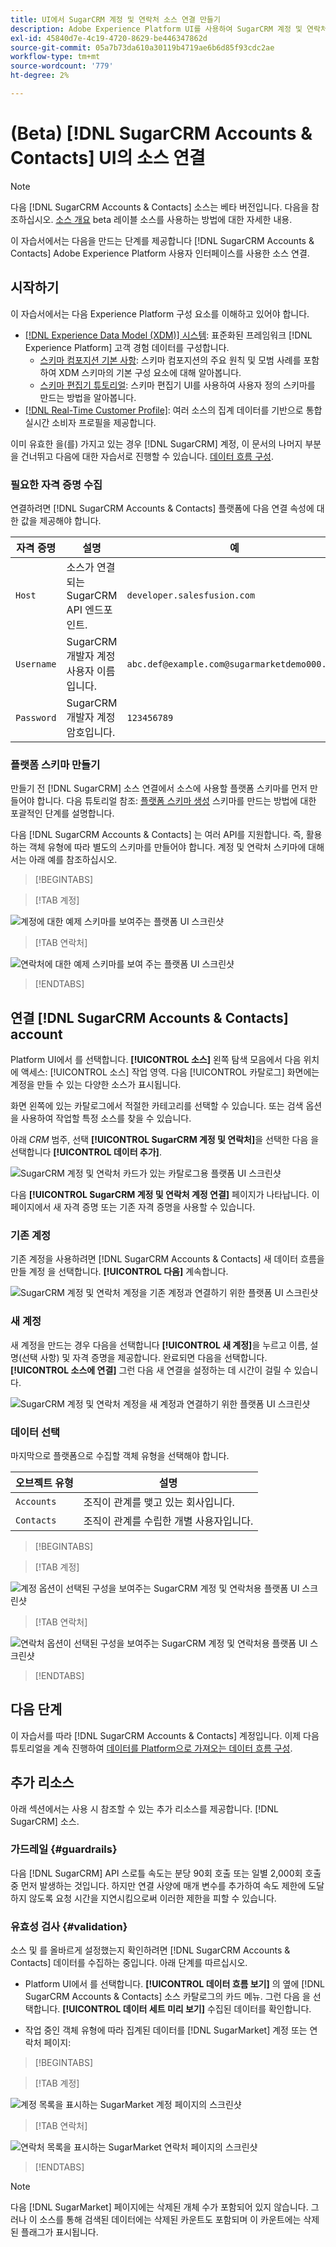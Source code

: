 ```yaml
---
title: UI에서 SugarCRM 계정 및 연락처 소스 연결 만들기
description: Adobe Experience Platform UI를 사용하여 SugarCRM 계정 및 연락처 소스 연결을 만드는 방법을 알아봅니다.
exl-id: 45840d7e-4c19-4720-8629-be446347862d
source-git-commit: 05a7b73da610a30119b4719ae6b6d85f93cdc2ae
workflow-type: tm+mt
source-wordcount: '779'
ht-degree: 2%

---
```


# (Beta) [!DNL SugarCRM Accounts & Contacts] UI의 소스 연결

>[!NOTE]
>
>다음 [!DNL SugarCRM Accounts & Contacts] 소스는 베타 버전입니다. 다음을 참조하십시오. [소스 개요](../../../../home.md#terms-and-conditions) beta 레이블 소스를 사용하는 방법에 대한 자세한 내용.

이 자습서에서는 다음을 만드는 단계를 제공합니다 [!DNL SugarCRM Accounts & Contacts] Adobe Experience Platform 사용자 인터페이스를 사용한 소스 연결.

## 시작하기

이 자습서에서는 다음 Experience Platform 구성 요소를 이해하고 있어야 합니다.

* [[!DNL Experience Data Model (XDM)] 시스템](../../../../../xdm/home.md): 표준화된 프레임워크 [!DNL Experience Platform] 고객 경험 데이터를 구성합니다.
   * [스키마 컴포지션 기본 사항](../../../../../xdm/schema/composition.md): 스키마 컴포지션의 주요 원칙 및 모범 사례를 포함하여 XDM 스키마의 기본 구성 요소에 대해 알아봅니다.
   * [스키마 편집기 튜토리얼](../../../../../xdm/tutorials/create-schema-ui.md): 스키마 편집기 UI를 사용하여 사용자 정의 스키마를 만드는 방법을 알아봅니다.
* [[!DNL Real-Time Customer Profile]](../../../../../profile/home.md): 여러 소스의 집계 데이터를 기반으로 통합 실시간 소비자 프로필을 제공합니다.

이미 유효한 을(를) 가지고 있는 경우 [!DNL SugarCRM] 계정, 이 문서의 나머지 부분을 건너뛰고 다음에 대한 자습서로 진행할 수 있습니다. [데이터 흐름 구성](../../dataflow/crm.md).

### 필요한 자격 증명 수집

연결하려면 [!DNL SugarCRM Accounts & Contacts] 플랫폼에 다음 연결 속성에 대한 값을 제공해야 합니다.

| 자격 증명 | 설명 | 예 |
| --- | --- | --- |
| `Host` | 소스가 연결되는 SugarCRM API 엔드포인트. | `developer.salesfusion.com` |
| `Username` | SugarCRM 개발자 계정 사용자 이름입니다. | `abc.def@example.com@sugarmarketdemo000.com` |
| `Password` | SugarCRM 개발자 계정 암호입니다. | `123456789` |

### 플랫폼 스키마 만들기

만들기 전 [!DNL SugarCRM] 소스 연결에서 소스에 사용할 플랫폼 스키마를 먼저 만들어야 합니다. 다음 튜토리얼 참조: [플랫폼 스키마 생성](../../../../../xdm/schema/composition.md) 스키마를 만드는 방법에 대한 포괄적인 단계를 설명합니다.

다음 [!DNL SugarCRM Accounts & Contacts] 는 여러 API를 지원합니다. 즉, 활용하는 객체 유형에 따라 별도의 스키마를 만들어야 합니다. 계정 및 연락처 스키마에 대해서는 아래 예를 참조하십시오.

>[!BEGINTABS]

>[!TAB 계정]

![계정에 대한 예제 스키마를 보여주는 플랫폼 UI 스크린샷](../../../../images/tutorials/create/sugarcrm-accounts-contacts/sugarcrm-schema-accounts.png)

>[!TAB 연락처]

![연락처에 대한 예제 스키마를 보여 주는 플랫폼 UI 스크린샷](../../../../images/tutorials/create/sugarcrm-accounts-contacts/sugarcrm-schema-contacts.png)

>[!ENDTABS]

## 연결 [!DNL SugarCRM Accounts & Contacts] account

Platform UI에서 를 선택합니다. **[!UICONTROL 소스]** 왼쪽 탐색 모음에서 다음 위치에 액세스: [!UICONTROL 소스] 작업 영역. 다음 [!UICONTROL 카탈로그] 화면에는 계정을 만들 수 있는 다양한 소스가 표시됩니다.

화면 왼쪽에 있는 카탈로그에서 적절한 카테고리를 선택할 수 있습니다. 또는 검색 옵션을 사용하여 작업할 특정 소스를 찾을 수 있습니다.

아래 *CRM* 범주, 선택 **[!UICONTROL SugarCRM 계정 및 연락처]**&#x200B;을 선택한 다음 을 선택합니다 **[!UICONTROL 데이터 추가]**.

![SugarCRM 계정 및 연락처 카드가 있는 카탈로그용 플랫폼 UI 스크린샷](../../../../images/tutorials/create/sugarcrm-accounts-contacts/catalog-sugarcrm-accounts-contacts.png)

다음 **[!UICONTROL SugarCRM 계정 및 연락처 계정 연결]** 페이지가 나타납니다. 이 페이지에서 새 자격 증명 또는 기존 자격 증명을 사용할 수 있습니다.

### 기존 계정

기존 계정을 사용하려면 [!DNL SugarCRM Accounts & Contacts] 새 데이터 흐름을 만들 계정 을 선택합니다. **[!UICONTROL 다음]** 계속합니다.

![SugarCRM 계정 및 연락처 계정을 기존 계정과 연결하기 위한 플랫폼 UI 스크린샷](../../../../images/tutorials/create/sugarcrm-accounts-contacts/existing.png)

### 새 계정

새 계정을 만드는 경우 다음을 선택합니다 **[!UICONTROL 새 계정]**&#x200B;을 누르고 이름, 설명(선택 사항) 및 자격 증명을 제공합니다. 완료되면 다음을 선택합니다. **[!UICONTROL 소스에 연결]** 그런 다음 새 연결을 설정하는 데 시간이 걸릴 수 있습니다.

![SugarCRM 계정 및 연락처 계정을 새 계정과 연결하기 위한 플랫폼 UI 스크린샷](../../../../images/tutorials/create/sugarcrm-accounts-contacts/new.png)

### 데이터 선택

마지막으로 플랫폼으로 수집할 객체 유형을 선택해야 합니다.

| 오브젝트 유형 | 설명 |
| --- | --- |
| `Accounts` | 조직이 관계를 맺고 있는 회사입니다. |
| `Contacts` | 조직이 관계를 수립한 개별 사용자입니다. |

>[!BEGINTABS]

>[!TAB 계정]

![계정 옵션이 선택된 구성을 보여주는 SugarCRM 계정 및 연락처용 플랫폼 UI 스크린샷](../../../../images/tutorials/create/sugarcrm-accounts-contacts/configuration-accounts.png)

>[!TAB 연락처]

![연락처 옵션이 선택된 구성을 보여주는 SugarCRM 계정 및 연락처용 플랫폼 UI 스크린샷](../../../../images/tutorials/create/sugarcrm-accounts-contacts/configuration-contacts.png)

>[!ENDTABS]

## 다음 단계

이 자습서를 따라 [!DNL SugarCRM Accounts & Contacts] 계정입니다. 이제 다음 튜토리얼을 계속 진행하여 [데이터를 Platform으로 가져오는 데이터 흐름 구성](../../dataflow/crm.md).

## 추가 리소스

아래 섹션에서는 사용 시 참조할 수 있는 추가 리소스를 제공합니다. [!DNL SugarCRM] 소스.

### 가드레일 {#guardrails}

다음 [!DNL SugarCRM] API 스로틀 속도는 분당 90회 호출 또는 일별 2,000회 호출 중 먼저 발생하는 것입니다. 하지만 연결 사양에 매개 변수를 추가하여 속도 제한에 도달하지 않도록 요청 시간을 지연시킴으로써 이러한 제한을 피할 수 있습니다.

### 유효성 검사 {#validation}

소스 및 를 올바르게 설정했는지 확인하려면 [!DNL SugarCRM Accounts & Contacts] 데이터를 수집하는 중입니다. 아래 단계를 따르십시오.

* Platform UI에서 를 선택합니다. **[!UICONTROL 데이터 흐름 보기]** 의 옆에 [!DNL SugarCRM Accounts & Contacts] 소스 카탈로그의 카드 메뉴. 그런 다음 을 선택합니다. **[!UICONTROL 데이터 세트 미리 보기]** 수집된 데이터를 확인합니다.

* 작업 중인 객체 유형에 따라 집계된 데이터를 [!DNL SugarMarket] 계정 또는 연락처 페이지:

>[!BEGINTABS]

>[!TAB 계정]

![계정 목록을 표시하는 SugarMarket 계정 페이지의 스크린샷](../../../../images/tutorials/create/sugarcrm-accounts-contacts/sugarmarket-accounts.png)

>[!TAB 연락처]

![연락처 목록을 표시하는 SugarMarket 연락처 페이지의 스크린샷](../../../../images/tutorials/create/sugarcrm-accounts-contacts/sugarmarket-contacts.png)

>[!ENDTABS]

>[!NOTE]
>
>다음 [!DNL SugarMarket] 페이지에는 삭제된 개체 수가 포함되어 있지 않습니다. 그러나 이 소스를 통해 검색된 데이터에는 삭제된 카운트도 포함되며 이 카운트에는 삭제된 플래그가 표시됩니다.
